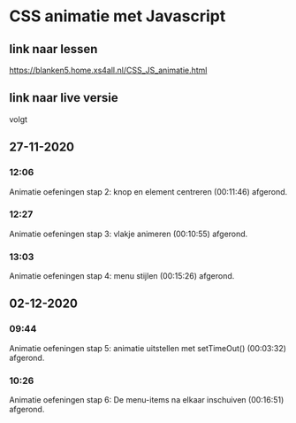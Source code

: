 # CSS animatie met Javascript

## link naar lessen

<https://blanken5.home.xs4all.nl/CSS_JS_animatie.html>

## link naar live versie

volgt

## 27-11-2020

### 12:06

Animatie oefeningen stap 2: knop en element centreren (00:11:46) afgerond.

### 12:27

Animatie oefeningen stap 3: vlakje animeren (00:10:55) afgerond.

### 13:03

Animatie oefeningen stap 4: menu stijlen (00:15:26) afgerond.

## 02-12-2020

### 09:44

Animatie oefeningen stap 5: animatie uitstellen met setTimeOut() (00:03:32) afgerond.

### 10:26

Animatie oefeningen stap 6: De menu-items na elkaar inschuiven (00:16:51) afgerond.
